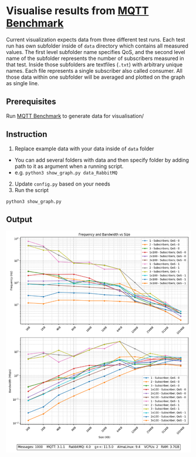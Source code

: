 # Visualise results from [MQTT Benchmark](https://github.com/danyk20/MQTT_Benchmark.git)

Current visualization expects data from three different test runs. Each test run has own subfolder inside of `data`
directory which contains all measured values. The first level subfolder name specifies QoS, and the second level name of
the subfolder represents the number of subscribers measured in that test. Inside those subfolders are textfiles (`.txt`)
with arbitrary unique names. Each file represents a single subscriber also called consumer. All those data within one
subfolder will be averaged and plotted on the graph as single line.

## Prerequisites

Run [MQTT Benchmark](https://github.com/danyk20/MQTT_Benchmark.git) to generate data for visualisation/

## Instruction

1. Replace example data with your data inside of `data` folder
- You can add several folders with data and then specify folder by adding path to it as argument when a running script.
- e.g. `python3 show_graph.py data_RabbitMQ`
2. Update `config.py` based on your needs
3. Run the script

```shell
python3 show_graph.py
```

## Output

![Example of the plot](output/single_producer.png)